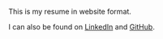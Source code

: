 This is my resume in website format.

I can also be found on [LinkedIn](https://www.linkedin.com/in/buselli/) and [GitHub](https://github.com/cosine).
